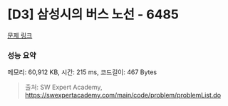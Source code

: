 # [D3] 삼성시의 버스 노선 - 6485 

[문제 링크](https://swexpertacademy.com/main/code/problem/problemDetail.do?contestProbId=AWczm7QaACgDFAWn) 

### 성능 요약

메모리: 60,912 KB, 시간: 215 ms, 코드길이: 467 Bytes



> 출처: SW Expert Academy, https://swexpertacademy.com/main/code/problem/problemList.do